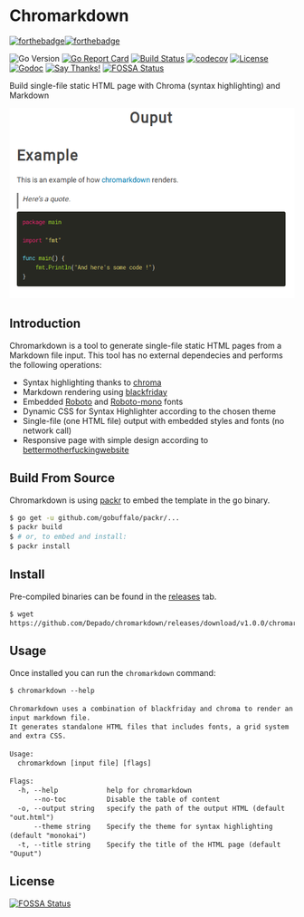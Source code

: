 # Chromarkdown

[![forthebadge](https://forthebadge.com/images/badges/made-with-go.svg)](https://forthebadge.com)[![forthebadge](https://forthebadge.com/images/badges/built-with-love.svg)](https://forthebadge.com)

![Go Version](https://img.shields.io/badge/Go%20Version-latest-brightgreen.svg)
[![Go Report Card](https://goreportcard.com/badge/github.com/Depado/chromarkdown)](https://goreportcard.com/report/github.com/Depado/chromarkdown)
[![Build Status](https://drone.depa.do/api/badges/Depado/chromarkdown/status.svg)](https://drone.depa.do/Depado/chromarkdown)
[![codecov](https://codecov.io/gh/Depado/chromarkdown/branch/master/graph/badge.svg)](https://codecov.io/gh/Depado/chromarkdown)
[![License](https://img.shields.io/badge/license-MIT-blue.svg)](https://github.com/Depado/chromarkdown/blob/master/LICENSE)
[![Godoc](https://godoc.org/github.com/Depado/chromarkdown?status.svg)](https://godoc.org/github.com/Depado/chromarkdown)
[![Say Thanks!](https://img.shields.io/badge/Say%20Thanks-!-1EAEDB.svg)](https://saythanks.io/to/Depado)
[![FOSSA Status](https://app.fossa.io/api/projects/git%2Bgithub.com%2FDepado%2Fchromarkdown.svg?type=shield)](https://app.fossa.io/projects/git%2Bgithub.com%2FDepado%2Fchromarkdown?ref=badge_shield)

Build single-file static HTML page with Chroma (syntax highlighting) and Markdown

![screenshot](https://github.com/Depado/chromarkdown/blob/master/img/screenshot.png)

## Introduction

Chromarkdown is a tool to generate single-file static HTML pages from a
Markdown file input. This tool has no external dependecies and performs the
following operations:

- Syntax highlighting thanks to [chroma](https://github.com/alecthomas/chroma)
- Markdown rendering using [blackfriday](https://github.com/russross/blackfriday)
- Embedded [Roboto](https://fonts.google.com/specimen/Roboto) and
[Roboto-mono](https://fonts.google.com/specimen/Roboto+Mono) fonts
- Dynamic CSS for Syntax Highlighter according to the chosen theme
- Single-file (one HTML file) output with embedded styles and fonts (no network
call)
- Responsive page with simple design according to
[bettermotherfuckingwebsite](http://bettermotherfuckingwebsite.com/)

## Build From Source

Chromarkdown is using [packr](https://github.com/gobuffalo/packr)
to embed the template in the go binary.

```sh
$ go get -u github.com/gobuffalo/packr/...
$ packr build
$ # or, to embed and install:
$ packr install
```

## Install

Pre-compiled binaries can be found in the [releases](https://github.com/Depado/chromarkdown/releases)
tab.

```
$ wget https://github.com/Depado/chromarkdown/releases/download/v1.0.0/chromarkdown_linux_amd64
```

## Usage

Once installed you can run the `chromarkdown` command:

```
$ chromarkdown --help

Chromarkdown uses a combination of blackfriday and chroma to render an input markdown file.
It generates standalone HTML files that includes fonts, a grid system and extra CSS.

Usage:
  chromarkdown [input file] [flags]

Flags:
  -h, --help            help for chromarkdown
      --no-toc          Disable the table of content
  -o, --output string   specify the path of the output HTML (default "out.html")
      --theme string    Specify the theme for syntax highlighting (default "monokai")
  -t, --title string    Specify the title of the HTML page (default "Ouput")
```


## License
[![FOSSA Status](https://app.fossa.io/api/projects/git%2Bgithub.com%2FDepado%2Fchromarkdown.svg?type=large)](https://app.fossa.io/projects/git%2Bgithub.com%2FDepado%2Fchromarkdown?ref=badge_large)
